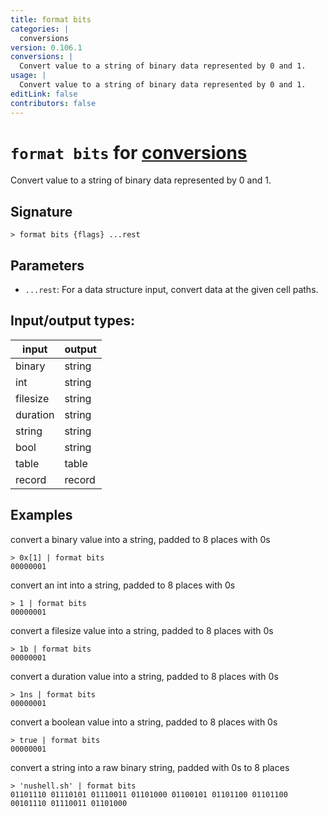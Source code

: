```yaml
---
title: format bits
categories: |
  conversions
version: 0.106.1
conversions: |
  Convert value to a string of binary data represented by 0 and 1.
usage: |
  Convert value to a string of binary data represented by 0 and 1.
editLink: false
contributors: false
---
```

<!-- This file is automatically generated. Please edit the command in https://github.com/nushell/nushell instead. -->

# `format bits` for [conversions](/commands/categories/conversions.md)

<div class='command-title'>Convert value to a string of binary data represented by 0 and 1.</div>

## Signature

```> format bits {flags} ...rest```

## Parameters

 -  `...rest`: For a data structure input, convert data at the given cell paths.


## Input/output types:

| input    | output |
| -------- | ------ |
| binary   | string |
| int      | string |
| filesize | string |
| duration | string |
| string   | string |
| bool     | string |
| table    | table  |
| record   | record |
## Examples

convert a binary value into a string, padded to 8 places with 0s
```nu
> 0x[1] | format bits
00000001
```

convert an int into a string, padded to 8 places with 0s
```nu
> 1 | format bits
00000001
```

convert a filesize value into a string, padded to 8 places with 0s
```nu
> 1b | format bits
00000001
```

convert a duration value into a string, padded to 8 places with 0s
```nu
> 1ns | format bits
00000001
```

convert a boolean value into a string, padded to 8 places with 0s
```nu
> true | format bits
00000001
```

convert a string into a raw binary string, padded with 0s to 8 places
```nu
> 'nushell.sh' | format bits
01101110 01110101 01110011 01101000 01100101 01101100 01101100 00101110 01110011 01101000
```
